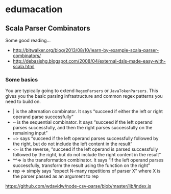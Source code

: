 # edumacation

## Scala Parser Combinators

Some good reading...

 * http://bitwalker.org/blog/2013/08/10/learn-by-example-scala-parser-combinators/
 * http://debasishg.blogspot.com/2008/04/external-dsls-made-easy-with-scala.html

### Some basics

You are typically going to extend `RegexParsers` or `JavaTokenParsers`.  This gives you the basic parsing infrastructure and common regex patterns you need to build on. 

* | is the alternation combinator. It says “succeed if either the left or right operand parse successfully”
* ~ is the sequential combinator. It says “succeed if the left operand parses successfully, and then the right parses successfully on the remaining input”
* ~> says “succeed if the left operand parses successfully followed by the right, but do not include the left content in the result”
* <~ is the reverse, “succeed if the left operand is parsed successfully followed by the right, but do not include the right content in the result”
* ^^=> is the transformation combinator. It says “if the left operand parses successfully, transform the result using the function on the right”
* rep => simply says “expect N-many repetitions of parser X” where X is the parser passed as an argument to rep

https://github.com/wdavidw/node-csv-parse/blob/master/lib/index.js